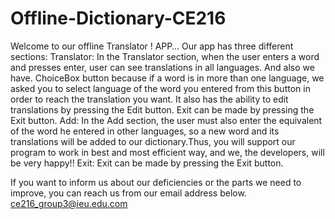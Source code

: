 # Offline-Dictionary-CE216
Welcome to our offline Translator !
APP…
Our app has three different sections:
Translator:
In the Translator section, when the user enters a word and presses enter, user can see translations in all languages. And also we have. ChoiceBox button because if a word is in more than one language, we asked you to select language of the word you entered from this button in order to reach the translation you want. It also has the ability to edit translations by pressing the Edit button. Exit can be made by pressing the Exit button.
Add:
In the Add section, the user must also enter the equivalent of the word he entered in other languages, so a new word and its translations will be added to our dictionary.Thus, you will support our program to work in best and most efficient way, and we, the developers, will be very happy!!
Exit:
Exit can be made by pressing the Exit button.

If you want to inform us about our deficiencies or the parts we need to improve, you can reach us from our email address below.
ce216_group3@ieu.edu.com
